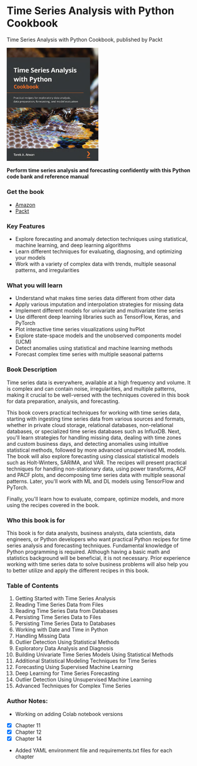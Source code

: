 # Time Series Analysis with Python Cookbook

Time Series Analysis with Python Cookbook, published by Packt

[<img src="images/image-20220616223122113.png" width="250">](https://www.amazon.com/Time-Analysis-Python-Cookbook-exploratory-dp-1801075549/dp/1801075549/)


**Perform time series analysis and forecasting confidently with this Python code bank and reference manual**

### Get the book

* [Amazon](https://www.amazon.com/Time-Analysis-Python-Cookbook-exploratory-dp-1801075549/dp/1801075549/ref=mt_other?_encoding=UTF8&me=&qid=1655443714)
* [Packt](https://www.packtpub.com/product/time-series-analysis-with-python-cookbook/9781801075541)



### Key Features

- Explore forecasting and anomaly detection techniques using statistical, machine learning, and deep learning algorithms
- Learn different techniques for evaluating, diagnosing, and optimizing your models
- Work with a variety of complex data with trends, multiple seasonal patterns, and irregularities



### What you will learn

- Understand what makes time series data different from other data
- Apply various imputation and interpolation strategies for missing data
- Implement different models for univariate and multivariate time series
- Use different deep learning libraries such as TensorFlow, Keras, and PyTorch
- Plot interactive time series visualizations using hvPlot
- Explore state-space models and the unobserved components model (UCM)
- Detect anomalies using statistical and machine learning methods
- Forecast complex time series with multiple seasonal patterns



### Book Description

Time series data is everywhere, available at a high frequency and volume. It is complex and can contain noise, irregularities, and multiple patterns, making it crucial to be well-versed with the techniques covered in this book for data preparation, analysis, and forecasting.

This book covers practical techniques for working with time series data, starting with ingesting time series data from various sources and formats, whether in private cloud storage, relational databases, non-relational databases, or specialized time series databases such as InfluxDB. Next, you'll learn strategies for handling missing data, dealing with time zones and custom business days, and detecting anomalies using intuitive statistical methods, followed by more advanced unsupervised ML models. The book will also explore forecasting using classical statistical models such as Holt-Winters, SARIMA, and VAR. The recipes will present practical techniques for handling non-stationary data, using power transforms, ACF and PACF plots, and decomposing time series data with multiple seasonal patterns. Later, you'll work with ML and DL models using TensorFlow and PyTorch.

Finally, you'll learn how to evaluate, compare, optimize models, and more using the recipes covered in the book.

### Who this book is for

This book is for data analysts, business analysts, data scientists, data engineers, or Python developers who want practical Python recipes for time series analysis and forecasting techniques. Fundamental knowledge of Python programming is required. Although having a basic math and statistics background will be beneficial, it is not necessary. Prior experience working with time series data to solve business problems will also help you to better utilize and apply the different recipes in this book.



### Table of Contents

1. Getting Started with Time Series Analysis
2. Reading Time Series Data from Files
3. Reading Time Series Data from Databases
4. Persisting Time Series Data to Files
5. Persisting Time Series Data to Databases
6. Working with Date and Time in Python
7. Handling Missing Data
8. Outlier Detection Using Statistical Methods
9. Exploratory Data Analysis and Diagnosis
10. Building Univariate Time Series Models Using Statistical Methods
11. Additional Statistical Modeling Techniques for Time Series
12. Forecasting Using Supervised Machine Learning
13. Deep Learning for Time Series Forecasting
14. Outlier Detection Using Unsupervised Machine Learning
15. Advanced Techniques for Complex Time Series



### Author Notes:

* Working on adding Colab notebook versions 
- [x] Chapter 11
- [x] Chapter 12
- [x] Chapter 14

* Added YAML environment file and requirements.txt files for each chapter
